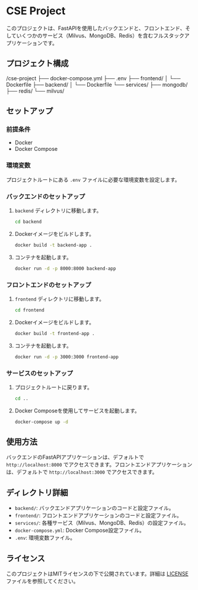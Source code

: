 # CSE Project

このプロジェクトは、FastAPIを使用したバックエンドと、フロントエンド、そしていくつかのサービス（Milvus、MongoDB、Redis）を含むフルスタックアプリケーションです。

## プロジェクト構成
/cse-project
├── docker-compose.yml
├── .env
├── frontend/
│   └── Dockerfile
├── backend/
│   └── Dockerfile
└── services/
    ├── mongodb/
    ├── redis/
    └── milvus/

## セットアップ

### 前提条件

- Docker
- Docker Compose

### 環境変数

プロジェクトルートにある `.env` ファイルに必要な環境変数を設定します。

### バックエンドのセットアップ

1. `backend` ディレクトリに移動します。

    ```sh
    cd backend
    ```

2. Dockerイメージをビルドします。

    ```sh
    docker build -t backend-app .
    ```

3. コンテナを起動します。

    ```sh
    docker run -d -p 8000:8000 backend-app
    ```

### フロントエンドのセットアップ

1. `frontend` ディレクトリに移動します。

    ```sh
    cd frontend
    ```

2. Dockerイメージをビルドします。

    ```sh
    docker build -t frontend-app .
    ```

3. コンテナを起動します。

    ```sh
    docker run -d -p 3000:3000 frontend-app
    ```

### サービスのセットアップ

1. プロジェクトルートに戻ります。

    ```sh
    cd ..
    ```

2. Docker Composeを使用してサービスを起動します。

    ```sh
    docker-compose up -d
    ```

## 使用方法

バックエンドのFastAPIアプリケーションは、デフォルトで `http://localhost:8000` でアクセスできます。フロントエンドアプリケーションは、デフォルトで `http://localhost:3000` でアクセスできます。

## ディレクトリ詳細

- `backend/`: バックエンドアプリケーションのコードと設定ファイル。
- `frontend/`: フロントエンドアプリケーションのコードと設定ファイル。
- `services/`: 各種サービス（Milvus、MongoDB、Redis）の設定ファイル。
- `docker-compose.yml`: Docker Compose設定ファイル。
- `.env`: 環境変数ファイル。

## ライセンス

このプロジェクトはMITライセンスの下で公開されています。詳細は [LICENSE](LICENSE) ファイルを参照してください。
